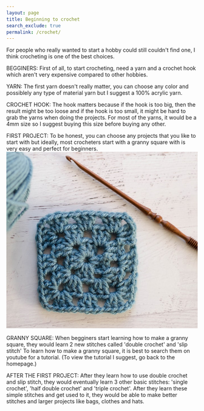 ```yaml
---
layout: page 
title: Beginning to crochet
search_exclude: true
permalink: /crochet/
---
```

For people who really wanted to start a hobby could still couldn't find one, I think crocheting is one of the best choices. 

BEGGINERS:
    First of all, to start crocheting,  need a yarn and a crochet hook which aren't very expensive compared to other hobbies.

YARN:
    The first yarn doesn't really matter, you can choose any color and possiblely any type of material yarn but I suggest a 100% acrylic yarn.

CROCHET HOOK:
     The hook matters because if the hook is too big, then the result might be too loose and if the hook is too small, it might be hard to grab the yarns when doing the projects. For most of the yarns, it would be a 4mm size so I suggest buying this size before buying any other.

FIRST PROJECT:
    To be honest, you can choose any projects that you like to start with but ideally, most crocheters start with a granny square with is very easy and perfect for beginners. 
    ![alt text](images/notebooks/granny-square-square.jpg)

GRANNY SQUARE:
     When begginers start learning how to make a granny square, they would learn 2 new stitches called 'double crochet' and 'slip stitch'
    To learn how to make a granny square, it is best to search them on youtube for a tutorial.
    (To view the tutorial I suggest, go back to the homepage.)

AFTER THE FIRST PROJECT:
    After they learn how to use double crochet and slip stitch, they would eventually learn 3 other basic stitches: 'single crochet', 'half double crochet' and 'triple crochet'. 
    After they learn these simple stitches and get used to it, they would be able to make better stitches and larger projects like bags, clothes and hats.